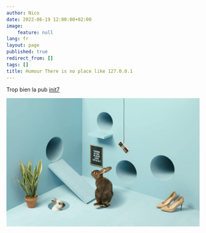 ```yaml
---
author: Nico
date: 2022-06-19 12:00:00+02:00
image:
    feature: null
lang: fr
layout: page
published: true
redirect_from: []
tags: []
title: Humour There is no place like 127.0.0.1
---
```


Trop bien la pub [init7](https://www.init7.net/)

[![There is no place like 127.0.0.1][image-1]][image-1]

[image-1]: ../../files/2022-06-19-humour-there-is-no-place-like-127_0_0_1/there-is-no-place-like-127_0_0_1.jpg
